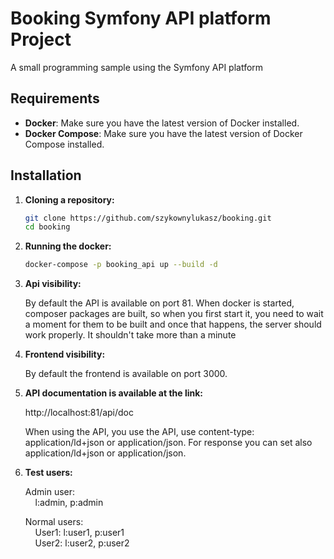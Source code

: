 # Booking Symfony API platform Project

A small programming sample using the Symfony API platform

## Requirements

- **Docker**: Make sure you have the latest version of Docker installed.
- **Docker Compose**: Make sure you have the latest version of Docker Compose installed.

## Installation

1. **Cloning a repository:**

   ```bash
   git clone https://github.com/szykownylukasz/booking.git
   cd booking
   ```
2. **Running the docker:**
   ```bash
   docker-compose -p booking_api up --build -d
   ```
3. **Api visibility:**  
  
   By default the API is available on port 81. When docker is started, composer packages are built, so when you first start it, you need to wait a moment for them to be built and once that happens, the server should work properly.
   It shouldn't take more than a minute
4. **Frontend visibility:**  
  
   By default the frontend is available on port 3000.
5. **API documentation is available at the link:** 
   
	http://localhost:81/api/doc
	
	When using the API, you use the API, use content-type: application/ld+json or application/json. For response you can set also application/ld+json or application/json.

6. **Test users:**  
  
   Admin user:  
&nbsp;&nbsp;&nbsp;&nbsp;l:admin, p:admin  
  
   Normal users:  
&nbsp;&nbsp;&nbsp;&nbsp;User1: l:user1, p:user1  
&nbsp;&nbsp;&nbsp;&nbsp;User2: l:user2, p:user2  